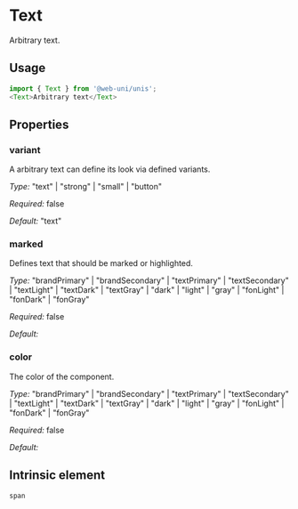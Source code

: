 # Text

Arbitrary text.

## Usage

```javascript
import { Text } from '@web-uni/unis';
<Text>Arbitrary text</Text>
```

## Properties

### variant

A arbitrary text can define its look via defined variants.

*Type:* "text" | "strong" | "small" | "button"

*Required:* false

*Default:* "text"

### marked

Defines text that should be marked or highlighted.

*Type:* "brandPrimary" | "brandSecondary" | "textPrimary" | "textSecondary" | "textLight" | "textDark" | "textGray" | "dark" | "light" | "gray" | "fonLight" | "fonDark" | "fonGray"

*Required:* false

*Default:*

### color

The color of the component.

*Type:* "brandPrimary" | "brandSecondary" | "textPrimary" | "textSecondary" | "textLight" | "textDark" | "textGray" | "dark" | "light" | "gray" | "fonLight" | "fonDark" | "fonGray"

*Required:* false

*Default:*

## Intrinsic element

```
span
```
